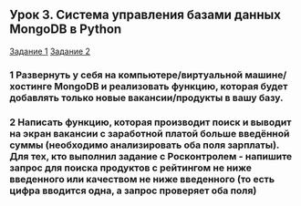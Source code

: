 ## Урок 3. Система управления базами данных MongoDB в Python

[Задание 1](https://github.com/StandinNeon/GeekBrains-DataEngineering/blob/ParsingScrapy/Homework/Lesson%203/code%201.py)
[Задание 2](https://github.com/StandinNeon/GeekBrains-DataEngineering/blob/ParsingScrapy/Homework/Lesson%203/code%202.py)

### 1 Развернуть у себя на компьютере/виртуальной машине/хостинге MongoDB и реализовать функцию, которая будет добавлять только новые вакансии/продукты в вашу базу.
### 2 Написать функцию, которая производит поиск и выводит на экран вакансии с заработной платой больше введённой суммы (необходимо анализировать оба поля зарплаты). Для тех, кто выполнил задание с Росконтролем - напишите запрос для поиска продуктов с рейтингом не ниже введенного или качеством не ниже введенного (то есть цифра вводится одна, а запрос проверяет оба поля)
